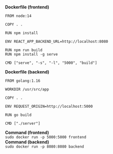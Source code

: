 **Dockerfile (frontend)**  
```
FROM node:14

COPY . .

RUN npm install

ENV REACT_APP_BACKEND_URL=http://localhost:8080

RUN npm run build
RUN npm install -g serve

CMD ["serve", "-s", "-l", "5000", "build"]
```
**Dockerfile (backend)**  
```
FROM golang:1.16

WORKDIR /usr/src/app

COPY . .

ENV REQUEST_ORIGIN=http://localhost:5000

RUN go build

CMD ["./server"]
```
**Command (frontend)**  
`sudo docker run -p 5000:5000 frontend`  
**Command (backend)**  
`sudo docker run -p 8080:8080 backend`

